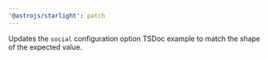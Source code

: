 ```yaml
---
'@astrojs/starlight': patch
---
```


Updates the `social` configuration option TSDoc example to match the shape of the expected value.
